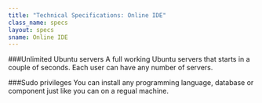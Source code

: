 ```yaml
---
title: "Technical Specifications: Online IDE"
class_name: specs
layout: specs
sname: Online IDE
---
```

###Unlimited Ubuntu servers
A full working Ubuntu servers that starts in a couple of seconds. Each user can have any number of servers.

###Sudo privileges
You can install any programming language, database or component just like you can on a regual machine.
